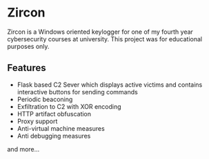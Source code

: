 # Zircon
Zircon is a Windows oriented keylogger for one of my fourth year cybersecurity courses at university. This project was for educational purposes only.

## Features
* Flask based C2 Sever which displays active victims and contains interactive buttons for sending commands
* Periodic beaconing
* Exfiltration to C2 with XOR encoding
* HTTP artifact obfuscation
* Proxy support
* Anti-virtual machine measures
* Anti debugging measures

and more...

